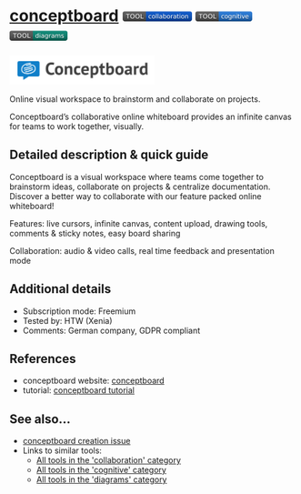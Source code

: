 # [conceptboard](https://conceptboard.com/)  [<img src="images/collaboration.png" align="bottom">](https://github.com/e-CLOSE/Toolbox/issues?q=label%3A01_TOOL+label%3Acollaboration) [<img src="images/cognitive.png" align="bottom">](https://github.com/e-CLOSE/Toolbox/issues?q=label%3A01_TOOL+label%3Acognitive) [<img src="images/diagrams.png" align="bottom">](https://github.com/e-CLOSE/Toolbox/issues?q=label%3A01_TOOL+label%3Adiagrams)

[<img src="images/conceptboard.png" align="bottom" alt="conceptboard Logo">](https://conceptboard.com/)

Online visual workspace to brainstorm and collaborate on projects.

Conceptboard’s collaborative online whiteboard provides an infinite canvas for teams to work together, visually.


## Detailed description & quick guide

Conceptboard is a visual workspace where teams come together to brainstorm ideas, collaborate on projects & centralize documentation. Discover a better way to collaborate with our feature packed online whiteboard!

Features: live cursors, infinite canvas, content upload, drawing tools, comments & sticky notes, easy board sharing

Collaboration: audio & video calls, real time feedback and presentation mode


## Additional details

- Subscription mode: Freemium
- Tested by: HTW (Xenia)
- Comments: German company, GDPR compliant


## References

- conceptboard website: [conceptboard](https://conceptboard.com/)
- tutorial: [conceptboard tutorial](https://www.youtube.com/c/Conceptboard/featured)


## See also...

- [conceptboard creation issue](https://github.com/e-CLOSE/Toolbox/issues/168)
- Links to similar tools:
  - [All tools in the 'collaboration' category](https://github.com/e-CLOSE/Toolbox/issues?q=label%3A01_TOOL+label%3Acollaboration)
  - [All tools in the 'cognitive' category](https://github.com/e-CLOSE/Toolbox/issues?q=label%3A01_TOOL+label%3Acognitive)
  - [All tools in the 'diagrams' category](https://github.com/e-CLOSE/Toolbox/issues?q=label%3A01_TOOL+label%3Adiagrams)

